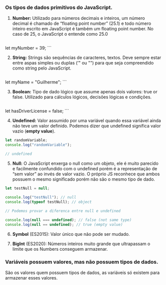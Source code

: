 ### Os tipos de dados primitivos do JavaScript.

1. **Number:** Utilizado para números decimais e inteiros, um número decimal é chamado de “floating point number” (25.1) e todo número inteiro escrito em JavaScript é também um floating point number. No caso de 25, o JavaScript o entende como 25.0
    
    ```js
let myNumber = 39;
    ```
    
2. **String:** Strings são sequências de caracteres, textos. Deve sempre estar entre aspas simples ou duplas (’" ou "") para que seja compreendido como string pelo JavaScript.
    
    ```js
let myName = "Guilherme";
    ```
    
3. **Boolean:** Tipo de dado lógico que assume apenas dois valores: true or false. Utilizado para cálculos lógicos, decisões lógicas e condições.
    
	```js
let hasDriverLicense = false;
	```
    
4. **Undefined:** Valor assumido por uma variável quando essa variável ainda não teve um valor definido. Podemos dizer que undefined significa valor vazio (**empty value**).
    
``` js
let randomVariable;
console.log("randomVariable");

// undefined
```
    
5. **Null:** O JavaScript enxerga o null como um objeto, ele é muito parecido e facilmente confundido com o undefined porém é a representação de “sem valor” ao invés de valor vazio. O próprio JS reconhece que ambos possuem o mesmo significado porém não são o mesmo tipo de dado.
    
 ```js
let testNull = null;

console.log("testNull"); // null
console.log(typeof testNull); // object
 ```
    
 ```js
 // Podemos provar a diferenca entre null e undefined
  
console.log(null === undefined); // false (not same type)
console.log(null == undefined); // true (empty value)
 ```
    
6. **Symbol** (ES2015): Valor único que não pode ser mudado.
    
7. **BigInt** (ES2020): Números inteiros muito grande que ultrapassam o limite que os Numbers conseguem armazenar.
    

### Variáveis possuem valores, mas não possuem tipos de dados.

São os valores quem possuem tipos de dados, as variáveis só existem para armazenar esses valores.